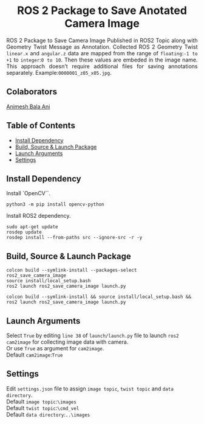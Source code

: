 <p align="center">
  <h1 align="center">ROS 2 Package to Save Anotated Camera Image</h1>
</p>

<p align="justify">
ROS 2 Package to Save Camera Image Published in ROS2 Topic along with Geometry Twist Message as Annotation. Collected ROS 2 Geometry Twist <code>linear.x</code> and <code>angular.z</code> data are mapped from the range of <code>floating</code>:<code>-1 to +1</code> to <code>integer</code>:<code>0 to 10</code>. Then these values are embeded in the image name. This approach doesn't require additional files for saving annotations separately. Example:<code>0000001_z05_x05.jpg</code>.
</p>


## Colaborators
[Animesh Bala Ani](https://www.linkedin.com/in/ani717/)


## Table of Contents
* [Install Dependency](#install) <br/>
* [Build, Source & Launch Package](#launch) <br/>
* [Launch Arguments](#arg) <br/>
* [Settings](#set) <br/>


## Install Dependency <a name="install"></a>
Install `OpenCV``.
```
python3 -m pip install opencv-python
```
Install ROS2 dependency.<br/>
```
sudo apt-get update
rosdep update
rosdep install --from-paths src --ignore-src -r -y
```


## Build, Source & Launch Package <a name="launch"></a>
```
colcon build --symlink-install --packages-select ros2_save_camera_image
source install/local_setup.bash
ros2 launch ros2_save_camera_image launch.py
```
```
colcon build --symlink-install && source install/local_setup.bash && ros2 launch ros2_save_camera_image launch.py
```


## Launch Arguments <a name="arg"></a>
Select `True` by editing `line 38` of `launch/launch.py` file to launch `ros2 cam2image` for collecting image data with camera.<br/>
Or use `True` as argument for `cam2image`.<br/>
Default `cam2image`:`True`<br/> 


## Settings <a name="set"></a>
Edit `settings.json` file to assign `image topic`, `twist topic` and `data directory`.<br/>
Default `image topic`:`\images`<br/>
Default `twist topic`:`\cmd_vel`<br/> 
Default `data directory`:`..\images`<br/>
